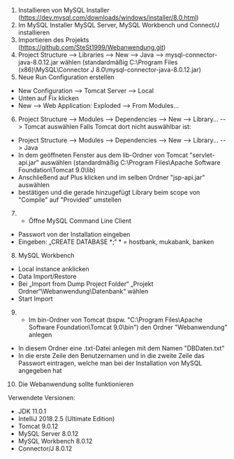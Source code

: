 1.	Installieren von MySQL Installer (https://dev.mysql.com/downloads/windows/installer/8.0.html)
2.	Im MySQL Installer MySQL Server, MySQL Workbench und Connect/J installieren
3.	Importieren des Projekts (https://github.com/SteSt1999/Webanwendung.git)
4.	Project Structure --> Libraries --> New --> Java --> mysql-connector-java-8.0.12.jar wählen (standardmäßig  C:\Program Files (x86)\MySQL\Connector J 8.0\mysql-connector-java-8.0.12.jar)
5.	Neue Run Configuration erstellen
- New Configuration --> Tomcat Server --> Local
- Unten auf Fix klicken
- New --> Web Application: Exploded --> From Modules…  
6.  Project Structure --> Modules --> Dependencies --> New --> Library... --> Tomcat auswählen
Falls Tomcat dort nicht auswählbar ist:
- Project Structure --> Modules --> Dependencies --> New --> Library... --> Java
- In dem geöffneten Fenster aus dem lib-Ordner von Tomcat "servlet-api.jar" auswählen (standardmäßig C:\Program Files\Apache Software Foundation\Tomcat 9.0\lib)
- Anschließend auf Plus klicken und im selben Ordner "jsp-api.jar" auswählen
- bestätigen und die gerade hinzugefügt Library beim scope von "Compile" auf "Provided" umstellen
7. - Öffne MySQL Command Line Client
- Passwort von der Installation eingeben
- Eingeben: „CREATE DATABASE *;“ * = hostbank, mukabank, banken
8.	MySQL Workbench
- Local instance anklicken
- Data Import/Restore
- Bei „Import from Dump Project Folder“ „Projekt Ordner“\Webanwendung\Datenbank“ wählen
- Start Import
9. - Im bin-Ordner von Tomcat (bspw. "C:\Program Files\Apache Software Foundation\Tomcat 9.0\bin") den Ordner "Webanwendung" anlegen
- In diesem Ordner eine .txt-Datei anlegen mit dem Namen "DBDaten.txt"
- In die erste Zeile den Benutzernamen und in die zweite Zeile das Passwort eintragen, welche man bei der Installation von MySQL angegeben hat
10. Die Webanwendung sollte funktionieren

Verwendete Versionen:
- JDK 11.0.1
- IntelliJ 2018.2.5 (Ultimate Edition)
- Tomcat 9.0.12
- MySQL Server 8.0.12
- MySQL Workbench 8.0.12
- Connector/J 8.0.12
